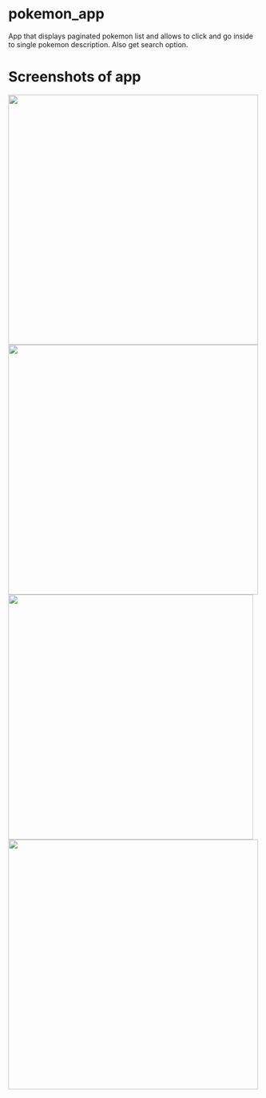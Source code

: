 # pokemon_app

App that displays paginated pokemon list and allows to click and go inside to single pokemon description. Also get search option.

# Screenshots of app

<img src="https://github.com/Czarczynski/Projects/blob/master/flutter/pokemon_app/Gitscreens/list_view.png" height=500 /><img src="https://github.com/Czarczynski/Projects/blob/master/flutter/pokemon_app/Gitscreens/pagination_button.png" height=500 /><br />
<img src="https://github.com/Czarczynski/Projects/blob/master/flutter/pokemon_app/Gitscreens/desc_view.png" height=490 />
<img src="https://github.com/Czarczynski/Projects/blob/master/flutter/pokemon_app/Gitscreens/search_view.png" height=500 />
